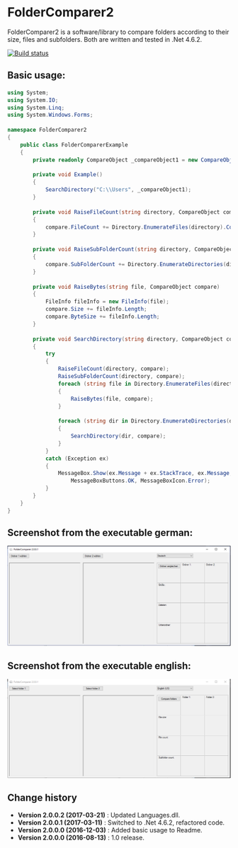 FolderComparer2
===============

FolderComparer2 is a software/library to compare folders according to their size, files and subfolders.
Both are written and tested in .Net 4.6.2.

[![Build status](https://ci.appveyor.com/api/projects/status/6qqhjk6pia7nvn67?svg=true)](https://ci.appveyor.com/project/SeppPenner/foldercomparer2)

## Basic usage:
```csharp
using System;
using System.IO;
using System.Linq;
using System.Windows.Forms;

namespace FolderComparer2
{
    public class FolderComparerExample
    {
        private readonly CompareObject _compareObject1 = new CompareObject(1);

        private void Example()
        {
            SearchDirectory("C:\\Users", _compareObject1);
        }

        private void RaiseFileCount(string directory, CompareObject compare)
        {
            compare.FileCount += Directory.EnumerateFiles(directory).Count();
        }

        private void RaiseSubFolderCount(string directory, CompareObject compare)
        {
            compare.SubFolderCount += Directory.EnumerateDirectories(directory).Count();
        }

        private void RaiseBytes(string file, CompareObject compare)
        {
            FileInfo fileInfo = new FileInfo(file);
            compare.Size += fileInfo.Length;
            compare.ByteSize += fileInfo.Length;
        }

        private void SearchDirectory(string directory, CompareObject compare)
        {
            try
            {
                RaiseFileCount(directory, compare);
                RaiseSubFolderCount(directory, compare);
                foreach (string file in Directory.EnumerateFiles(directory))
                {
                    RaiseBytes(file, compare);
                }

                foreach (string dir in Directory.EnumerateDirectories(directory))
                {
                    SearchDirectory(dir, compare);
                }
            }
            catch (Exception ex)
            {
                MessageBox.Show(ex.Message + ex.StackTrace, ex.Message,
                    MessageBoxButtons.OK, MessageBoxIcon.Error);
            }
        }
    }
}
```

## Screenshot from the executable german:
![Screenshot from the executable german](https://github.com/SeppPenner/FolderComparer2/blob/master/Screenshot_2.PNG "Screenshot from the executable german")

## Screenshot from the executable english:
![Screenshot from the executable english](https://github.com/SeppPenner/FolderComparer2/blob/master/Screenshot_1.PNG "Screenshot from the executable english")

Change history
--------------

* **Version 2.0.0.2 (2017-03-21)** : Updated Languages.dll.
* **Version 2.0.0.1 (2017-03-11)** : Switched to .Net 4.6.2, refactored code.
* **Version 2.0.0.0 (2016-12-03)** : Added basic usage to Readme.
* **Version 2.0.0.0 (2016-08-13)** : 1.0 release.
